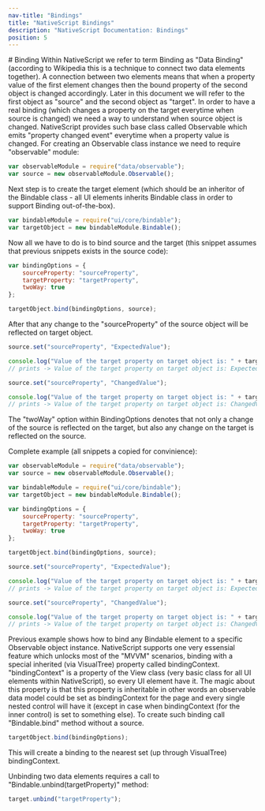 ```yaml
---
nav-title: "Bindings"
title: "NativeScript Bindings"
description: "NativeScript Documentation: Bindings"
position: 5
---
```


# Binding
Within NativeScript we refer to term Binding as "Data Binding" (according to Wikipedia this is a technique to connect two data elements together). A connection between two elements means that when a property value of the first element changes then the bound property of the second object is changed accordingly. Later in this document we will refer to the first object as "source" and the second object as "target".
In order to have a real binding (which changes a property on the target everytime when source is changed) we need a way to understand when source object is changed. NativeScript provides such base class called Observable which emits "property changed event" everytime when a property value is changed. For creating an Observable class instance we need to require "observable" module:

``` JavaScript
var observableModule = require("data/observable");
var source = new observableModule.Observable();
```

Next step is to create the target element (which should be an inheritor of the Bindable class - all UI elements inherits Bindable class in order to support Binding out-of-the-box).

``` JavaScript
var bindableModule = require("ui/core/bindable");
var targetObject = new bindableModule.Bindable();
```

Now all we have to do is to bind source and the target (this snippet assumes that previous snippets exists in the source code):

``` JavaScript
var bindingOptions = {
	sourceProperty: "sourceProperty",
    targetProperty: "targetProperty",
    twoWay: true
};

targetObject.bind(bindingOptions, source);
```

After that any change to the "sourceProperty" of the source object will be reflected on target object.

``` JavaScript
source.set("sourceProperty", "ExpectedValue");

console.log("Value of the target property on target object is: " + target.get("targetProperty");
// prints -> Value of the target property on target object is: ExpectedValue

source.set("sourceProperty", "ChangedValue");

console.log("Value of the target property on target object is: " + target.get("targetProperty");
// prints -> Value of the target property on target object is: ChangedValue
```

The "twoWay" option within BindingOptions denotes that not only a change of the source is reflected on the target, but also any change on the target is reflected on the source.

Complete example (all snippets a copied for convinience):

``` JavaScript
var observableModule = require("data/observable");
var source = new observableModule.Observable();

var bindableModule = require("ui/core/bindable");
var targetObject = new bindableModule.Bindable();

var bindingOptions = {
	sourceProperty: "sourceProperty",
    targetProperty: "targetProperty",
    twoWay: true
};

targetObject.bind(bindingOptions, source);

source.set("sourceProperty", "ExpectedValue");

console.log("Value of the target property on target object is: " + target.get("targetProperty");
// prints -> Value of the target property on target object is: ExpectedValue

source.set("sourceProperty", "ChangedValue");

console.log("Value of the target property on target object is: " + target.get("targetProperty");
// prints -> Value of the target property on target object is: ChangedValue
```

Previous example shows how to bind any Bindable element to a specific Observable object instance. NativeScript supports one very essensial feature which unlocks most of the "MVVM" scenarios, binding with a special inherited (via VisualTree) property called bindingContext. "bindingContext" is a property of the View class (very basic class for all UI elements within NativeScript), so every UI element have it. The magic about this property is that this property is inheritable in other words an observable data model could be set as bindingContext for the page and every single nested control will have it (except in case when bindingContext (for the inner control) is set to something else). To create such binding call "Bindable.bind" method without a source.

``` JavaScript
targetObject.bind(bindingOptions);
```
This will create a binding to the nearest set (up through VisualTree) bindingContext.

Unbinding two data elements requires a call to "Bindable.unbind(targetProperty)" method:

``` JavaScript
target.unbind("targetProperty");
```
